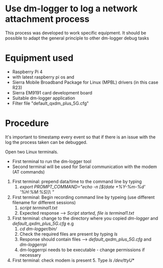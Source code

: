 # Use dm-logger to log a network attachment process

This process was developed to work specific equipment. It should be possible to adapt the general principle to other dm-logger debug tasks

# Equipment used
* Raspberry Pi 4 
* with latest raspberry pi os and 
* Sierra Mobile Broadband Package for Linux (MPBL) drivers (in this case R23)
* Sierra EM9191 card development board
* Suitable dm-logger application
* Filter file "default_qxdm_plus_5G.cfg"

# Procedure

It's important to timestamp every event so that if there is an issue with the log the process taken can be debugged.

Open two Linux terminals. 
* First terminal to run the dm-logger tool
* Second terminal will be used for Serial communication with the modem (AT commands)



1. First terminal: prepend data/time to the command line by typing
    1. *export PROMPT_COMMAND="echo -n \[\$(date +%Y-%m-%d' '%H:%M:%S)\]\ "*
1. First terminal: Begin recording command line by typeing (use different filename for different sessions) 
    1. *script terminal1.txt* 
    1. Expected response --> *Script started, file is terminal1.txt* 
1. First terminal: change to the directory where you copied *dm-logger* and *default_qxdm_plus_5G.cfg* e.g 
    1. *cd dm-logger/bin/*
    1. Check the required files are present by typing *ls*
    2. Response should contain files --> *default_qxdm_plus_5G.cfg* and *dm-loggerrpi* 
    3. dm-loggerrpi needs to be executable - change permissions if necessary  
4. First terminal: check modem is present 
    5. Type *ls /dev/ttyU** 



